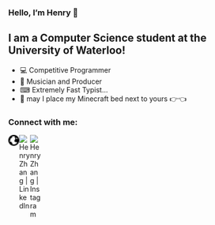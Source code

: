### Hello, I’m Henry 👋

## I am a Computer Science student at the University of Waterloo!
  
- 💻 Competitive Programmer
- 🎵 Musician and Producer
- ⌨ Extremely Fast Typist...
- 💞️ may I place my Minecraft bed next to yours 👉👈


### Connect with me:

[<img align="left" alt="codeSTACKr.com" width="22px" src="https://raw.githubusercontent.com/iconic/open-iconic/master/svg/globe.svg" />][website]
[<img align="left" alt="Henry Zhang | LinkedIn" width="22px" src="https://cdn.jsdelivr.net/npm/simple-icons@v3/icons/linkedin.svg" />][linkedin]
[<img align="left" alt="Henry Zhang | Instagram" width="22px" src="https://cdn.jsdelivr.net/npm/simple-icons@v3/icons/instagram.svg" />][instagram]

[website]: https://tssoj.ca/
[linkedin]: https://www.linkedin.com/in/henry-zhang-abbb2713b/
[instagram]: https://www.instagram.com/henry._.z/

